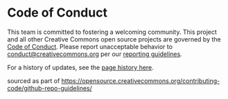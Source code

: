 # Code of Conduct


This team is committed to fostering a welcoming community. This
project and all other Creative Commons open source projects are governed by the
[Code of Conduct][code_of_conduct]. Please report unacceptable behavior to
[conduct@creativecommons.org](mailto:conduct@creativecommons.org) per our
[reporting guidelines][reporting_guide].

For a history of updates, see the [page history here][updates].

[code_of_conduct]: https://opensource.creativecommons.org/community/code-of-conduct/
[reporting_guide]: https://opensource.creativecommons.org/community/code-of-conduct/enforcement/
[updates]: https://github.com/creativecommons/creativecommons.github.io-source/commits/main/content/community/code-of-conduct/contents.lr

sourced as part of <https://opensource.creativecommons.org/contributing-code/github-repo-guidelines/>
